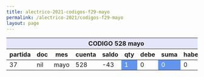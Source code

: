 ```yaml
--- 
title: alectrico-2021-codigos-f29-mayo
permalink: /alectrico-2021/codigos-f29-mayo
layout: page
--- 
```


<table>
<thead> <th style='background-color: lavender' colspan='10'> CODIGO 528	mayo </th></thead>
<tr><th> partida </th> <th> doc </th> <th> mes </th> <th>  cuenta  </th> <th> saldo  </th> <th>   qty </th> <th> debe </th><th> suma </th>  <th> haber </th> <th> suma </th>  </tr>
<tbody>
<tr> <td> 37 </td> <td> nil</td> <td> mayo </td> <td>  528 </td> <td> -43</td> <td style='color: white; background-color: cornflowerblue'>  1 </td> <td> 0 </td> <td style='color: white; background-color: cornflowerblue'> 0</td> <td> 0</td> <td style='color: white; background-color: cornflowerblue'>43  </td> </tr>
</tbody>
</table>
